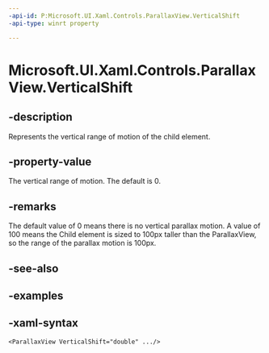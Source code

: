 ```yaml
---
-api-id: P:Microsoft.UI.Xaml.Controls.ParallaxView.VerticalShift
-api-type: winrt property

---
```

<!-- Property syntax.
public double VerticalShift { get;  set; }
-->

# Microsoft.UI.Xaml.Controls.ParallaxView.VerticalShift


## -description

Represents the vertical range of motion of the child element.


## -property-value

The vertical range of motion. The default is 0.


## -remarks

The default value of 0 means there is no vertical parallax motion. A value of 100 means the Child element is sized to 100px taller than the ParallaxView, so the range of the parallax motion is 100px.


## -see-also


## -examples


## -xaml-syntax

```xaml
<ParallaxView VerticalShift="double" .../>
```


